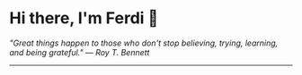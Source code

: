 <h1>Hi there, I'm Ferdi 👋</h1>

<p><em>
  "Great things happen to those who don't stop believing, trying, learning, and being grateful." — Roy T. Bennett
</em></p>

---
